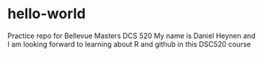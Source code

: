 # hello-world
Practice repo for Bellevue Masters DCS 520
My name is Daniel Heynen and I am looking forward to learning about R and github in this DSC520 course
